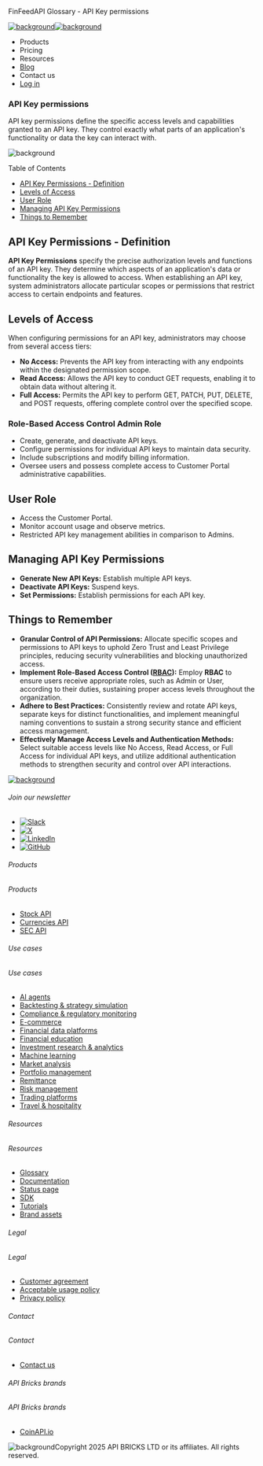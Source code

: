 FinFeedAPI Glossary - API Key permissions

[![background](/_next/image?url=https%3A%2F%2Fcdn.sanity.io%2Fimages%2Fxpx4czto%2Fproduction%2Fc9a795fc7fb3558997d636211a44e71eb59288f0-773x184.png&w=1920&q=75)![background](https://cdn.sanity.io/images/xpx4czto/production/875913d8710b3054c19fad19673dc5592614265e-773x184.svg)](/)

* Products
* Pricing
* Resources
* [Blog](/blog)
* Contact us
* [Log in](https://console.finfeedapi.com/?link=/apikeys/create)

### API Key permissions

API key permissions define the specific access levels and capabilities granted to an API key. They control exactly what parts of an application's functionality or data the key can interact with.

![background](https://cdn.sanity.io/images/xpx4czto/production/999c709b2777af013884c6e2623e9aa699585a06-429x429.svg)

Table of Contents

* [API Key Permissions - Definition](#link-9d5a71e4ca35)
* [Levels of Access](#link-d2f4ebef51af)
* [User Role](#link-1088d9e85168)
* [Managing API Key Permissions](#link-d6884c1f35cd)
* [Things to Remember](#link-5fcf85f71a01)

**API Key Permissions - Definition**
------------------------------------

**API Key Permissions** specify the precise authorization levels and functions of an API key. They determine which aspects of an application's data or functionality the key is allowed to access. When establishing an API key, system administrators allocate particular scopes or permissions that restrict access to certain endpoints and features.

**Levels of Access**
--------------------

When configuring permissions for an API key, administrators may choose from several access tiers:

* **No Access:** Prevents the API key from interacting with any endpoints within the designated permission scope.
* **Read Access:** Allows the API key to conduct GET requests, enabling it to obtain data without altering it.
* **Full Access:** Permits the API key to perform GET, PATCH, PUT, DELETE, and POST requests, offering complete control over the specified scope.

### **Role-Based Access Control** **Admin Role**

* Create, generate, and deactivate API keys.
* Configure permissions for individual API keys to maintain data security.
* Include subscriptions and modify billing information.
* Oversee users and possess complete access to Customer Portal administrative capabilities.

**User Role**
-------------

* Access the Customer Portal.
* Monitor account usage and observe metrics.
* Restricted API key management abilities in comparison to Admins.

**Managing API Key Permissions**
--------------------------------

* **Generate New API Keys:** Establish multiple API keys.
* **Deactivate API Keys:** Suspend keys.
* **Set Permissions:** Establish permissions for each API key.

**Things to Remember**
----------------------

* **Granular Control of API Permissions:** Allocate specific scopes and permissions to API keys to uphold Zero Trust and Least Privilege principles, reducing security vulnerabilities and blocking unauthorized access.
* **Implement Role-Based Access Control ([RBAC](https://www.finfeedapi.com/learn/glossary/role-based-access-control-rbac)):** Employ **RBAC** to ensure users receive appropriate roles, such as Admin or User, according to their duties, sustaining proper access levels throughout the organization.
* **Adhere to Best Practices:** Consistently review and rotate API keys, separate keys for distinct functionalities, and implement meaningful naming conventions to sustain a strong security stance and efficient access management.
* **Effectively Manage Access Levels and Authentication Methods:** Select suitable access levels like No Access, Read Access, or Full Access for individual API keys, and utilize additional authentication methods to strengthen security and control over API interactions.

[![background](https://cdn.sanity.io/images/xpx4czto/production/8a2788aebc71f7f5dce82eb1b7a5e5cec9a64838-773x184.svg)](/)

###### Join our newsletter

* [![Slack](https://cdn.sanity.io/images/xpx4czto/production/26371f7c1474b3ce9e67c32e006a140ddd704b95-512x512.svg)](https://finfeedapi.slack.com/x-p8539721774929-8529109118914-8531038476964/messages/C08FVM7P68H)
* [![X](/_next/image?url=https%3A%2F%2Fcdn.sanity.io%2Fimages%2Fxpx4czto%2Fproduction%2F0aa41878d0ceb77292d9f847b2f4e21d688460c1-2400x2453.png&w=64&q=75)](https://x.com/FinFeedAPI "Follow FinFeedAPI on X")
* [![LinkedIn](/_next/image?url=https%3A%2F%2Fcdn.sanity.io%2Fimages%2Fxpx4czto%2Fproduction%2Fb9ce6f119974543779bbcad7563e234be8edd900-840x779.png&w=64&q=75)](https://www.linkedin.com/company/finfeedapi/?viewAsMember=true "Join FinFeedAPI on LinkedIn")
* [![GitHub](https://cdn.sanity.io/images/xpx4czto/production/f202b6faccfd5cc46299b976c2635fee60b55aa0-98x96.svg)](https://github.com/api-bricks/api-bricks-sdk/tree/master/finfeedapi)

###### Products

###### Products

* [Stock API](/products/stock-api)
* [Currencies API](/products/currencies-api)
* [SEC API](/products/sec-api)

###### Use cases

###### Use cases

* [AI agents](/use-case/ai-agents)
* [Backtesting & strategy simulation](/use-case/backtesting-strategy-simulation)
* [Compliance & regulatory monitoring](/use-case/compliance-regulatory-monitoring)
* [E-commerce](/use-case/e-commerce)
* [Financial data platforms](/use-case/financial-data-platforms)
* [Financial education](/use-case/education-platforms)
* [Investment research & analytics](/use-case/investment-research-analytics)
* [Machine learning](/use-case/machine-learning)
* [Market analysis](/use-case/market-analysis)
* [Portfolio management](/use-case/portfolio-management)
* [Remittance](/use-case/remittance)
* [Risk management](/use-case/risk-management)
* [Trading platforms](/use-case/trading-platforms)
* [Travel & hospitality](/use-case/travel-hospitality)

###### Resources

###### Resources

* [Glossary](/learn/glossary)
* [Documentation](https://docs.finfeedapi.com/)
* [Status page](https://status.finfeedapi.com/)
* [SDK](https://github.com/api-bricks/api-bricks-sdk/tree/master/finfeedapi)
* [Tutorials](https://github.com/api-bricks/api-bricks-sdk/tree/master/finfeedapi/sec-api-rest/tutorials)
* [Brand assets](https://brandfetch.com/finfeedapi.com)

###### Legal

###### Legal

* [Customer agreement](/legal#link-479af90ac5b8)
* [Acceptable usage policy](/legal#link-469068dc1416)
* [Privacy policy](/legal#link-192d9f962f94)

###### Contact

###### Contact

* [Contact us](/contact-us)

###### API Bricks brands

###### API Bricks brands

* [CoinAPI.io](https://www.coinapi.io/?utm_source=finfeedapi&utm_medium=referral&utm_campaign=finfeedapi_footer)

![background](https://cdn.sanity.io/images/xpx4czto/production/33a64ee50c88a79ba86cc35ba36e9eb13987bbe7-152x184.svg)Copyright 2025 API BRICKS LTD or its affiliates. All rights reserved.